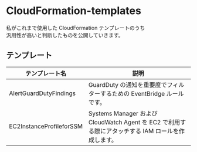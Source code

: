 # CloudFormation-templates

私がこれまで使用した CloudFormation テンプレートのうち  
汎用性が高いと判断したものを公開していきます。  

## テンプレート

|テンプレート名|説明|
|---|---|
|AlertGuardDutyFindings|GuardDuty の通知を重要度でフィルターするための EventBridge ルールです。|
|EC2InstanceProfileforSSM|Systems Manager および CloudWatch Agent を EC2 で利用する際にアタッチする IAM ロールを作成します。|

